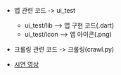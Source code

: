 - 앱 관련 코드 -> ui_test
    - ui_test/lib --> 앱 구현 코드(.dart)
    - ui_test/icon --> 앱 아이콘(.png)

- 크롤링 관련 코드 -> 크롤링(crawl.py)

- [시연 영상](https://youtu.be/X7Rlmfez6uQ)